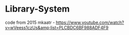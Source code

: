 # Library-System
code from 2015
mkaatr - https://www.youtube.com/watch?v=wVeess1czUs&amp;list=PLCBDC6BF988ADF4F9
